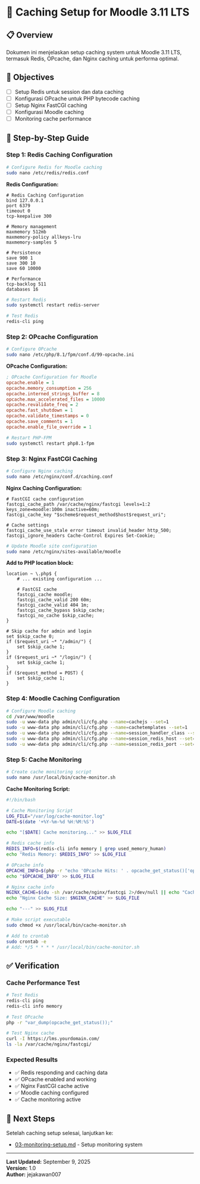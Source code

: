 # 🚀 Caching Setup for Moodle 3.11 LTS

## 📋 Overview

Dokumen ini menjelaskan setup caching system untuk Moodle 3.11 LTS, termasuk Redis, OPcache, dan Nginx caching untuk performa optimal.

## 🎯 Objectives

- [ ] Setup Redis untuk session dan data caching
- [ ] Konfigurasi OPcache untuk PHP bytecode caching
- [ ] Setup Nginx FastCGI caching
- [ ] Konfigurasi Moodle caching
- [ ] Monitoring cache performance

## 🔧 Step-by-Step Guide

### Step 1: Redis Caching Configuration

```bash
# Configure Redis for Moodle caching
sudo nano /etc/redis/redis.conf
```

**Redis Configuration:**
```
# Redis Caching Configuration
bind 127.0.0.1
port 6379
timeout 0
tcp-keepalive 300

# Memory management
maxmemory 512mb
maxmemory-policy allkeys-lru
maxmemory-samples 5

# Persistence
save 900 1
save 300 10
save 60 10000

# Performance
tcp-backlog 511
databases 16
```

```bash
# Restart Redis
sudo systemctl restart redis-server

# Test Redis
redis-cli ping
```

### Step 2: OPcache Configuration

```bash
# Configure OPcache
sudo nano /etc/php/8.1/fpm/conf.d/99-opcache.ini
```

**OPcache Configuration:**
```ini
; OPcache Configuration for Moodle
opcache.enable = 1
opcache.memory_consumption = 256
opcache.interned_strings_buffer = 8
opcache.max_accelerated_files = 10000
opcache.revalidate_freq = 2
opcache.fast_shutdown = 1
opcache.validate_timestamps = 0
opcache.save_comments = 1
opcache.enable_file_override = 1
```

```bash
# Restart PHP-FPM
sudo systemctl restart php8.1-fpm
```

### Step 3: Nginx FastCGI Caching

```bash
# Configure Nginx caching
sudo nano /etc/nginx/conf.d/caching.conf
```

**Nginx Caching Configuration:**
```nginx
# FastCGI cache configuration
fastcgi_cache_path /var/cache/nginx/fastcgi levels=1:2 keys_zone=moodle:100m inactive=60m;
fastcgi_cache_key "$scheme$request_method$host$request_uri";

# Cache settings
fastcgi_cache_use_stale error timeout invalid_header http_500;
fastcgi_ignore_headers Cache-Control Expires Set-Cookie;
```

```bash
# Update Moodle site configuration
sudo nano /etc/nginx/sites-available/moodle
```

**Add to PHP location block:**
```nginx
location ~ \.php$ {
    # ... existing configuration ...
    
    # FastCGI cache
    fastcgi_cache moodle;
    fastcgi_cache_valid 200 60m;
    fastcgi_cache_valid 404 1m;
    fastcgi_cache_bypass $skip_cache;
    fastcgi_no_cache $skip_cache;
}

# Skip cache for admin and login
set $skip_cache 0;
if ($request_uri ~* "/admin/") {
    set $skip_cache 1;
}
if ($request_uri ~* "/login/") {
    set $skip_cache 1;
}
if ($request_method = POST) {
    set $skip_cache 1;
}
```

### Step 4: Moodle Caching Configuration

```bash
# Configure Moodle caching
cd /var/www/moodle
sudo -u www-data php admin/cli/cfg.php --name=cachejs --set=1
sudo -u www-data php admin/cli/cfg.php --name=cachetemplates --set=1
sudo -u www-data php admin/cli/cfg.php --name=session_handler_class --set="\core\session\redis"
sudo -u www-data php admin/cli/cfg.php --name=session_redis_host --set="127.0.0.1"
sudo -u www-data php admin/cli/cfg.php --name=session_redis_port --set=6379
```

### Step 5: Cache Monitoring

```bash
# Create cache monitoring script
sudo nano /usr/local/bin/cache-monitor.sh
```

**Cache Monitoring Script:**
```bash
#!/bin/bash

# Cache Monitoring Script
LOG_FILE="/var/log/cache-monitor.log"
DATE=$(date '+%Y-%m-%d %H:%M:%S')

echo "[$DATE] Cache monitoring..." >> $LOG_FILE

# Redis cache info
REDIS_INFO=$(redis-cli info memory | grep used_memory_human)
echo "Redis Memory: $REDIS_INFO" >> $LOG_FILE

# OPcache info
OPCACHE_INFO=$(php -r "echo 'OPcache Hits: ' . opcache_get_status()['opcache_statistics']['hits'] . PHP_EOL;")
echo "$OPCACHE_INFO" >> $LOG_FILE

# Nginx cache info
NGINX_CACHE=$(du -sh /var/cache/nginx/fastcgi 2>/dev/null || echo "Cache directory not found")
echo "Nginx Cache Size: $NGINX_CACHE" >> $LOG_FILE

echo "---" >> $LOG_FILE
```

```bash
# Make script executable
sudo chmod +x /usr/local/bin/cache-monitor.sh

# Add to crontab
sudo crontab -e
# Add: */5 * * * * /usr/local/bin/cache-monitor.sh
```

## ✅ Verification

### Cache Performance Test

```bash
# Test Redis
redis-cli ping
redis-cli info memory

# Test OPcache
php -r "var_dump(opcache_get_status());"

# Test Nginx cache
curl -I https://lms.yourdomain.com/
ls -la /var/cache/nginx/fastcgi/
```

### Expected Results

- ✅ Redis responding and caching data
- ✅ OPcache enabled and working
- ✅ Nginx FastCGI cache active
- ✅ Moodle caching configured
- ✅ Cache monitoring active

## 📝 Next Steps

Setelah caching setup selesai, lanjutkan ke:
- [03-monitoring-setup.md](03-monitoring-setup.md) - Setup monitoring system

---

**Last Updated:** September 9, 2025  
**Version:** 1.0  
**Author:** jejakawan007
